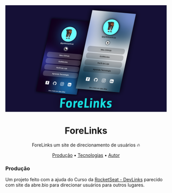 <img src="./assets/capa.png"/>
<h1 align="center">
	ForeLinks
</h1>
<p align ="center">
	ForeLinks um site de direcionamento de usuários 🔥
</p>
<p align="center">
 <a href="#produçao">Produção</a> • 
 <a href="#tecnologias">Tecnologias</a> • 
 <a href="#autor">Autor</a>
</p>

### Produção
<p>
 Um projeto feito com a ajuda do Curso da <a href="https://www.rocketseat.com.br">RocketSeat - DevLinks</a> parecido com site da abre.bio para direcionar usuários para outros lugares.
</p>
